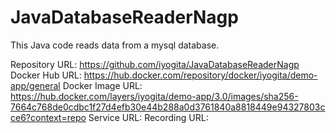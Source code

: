 # JavaDatabaseReaderNagp 

This Java code reads data from a mysql database.

Repository URL: https://github.com/iyogita/JavaDatabaseReaderNagp 
Docker Hub URL: https://hub.docker.com/repository/docker/iyogita/demo-app/general 
Docker Image URL: https://hub.docker.com/layers/iyogita/demo-app/3.0/images/sha256-7664c768de0cdbc1f27d4efb30e44b288a0d3761840a8818449e94327803cce6?context=repo 
Service URL: 
Recording URL: 